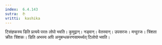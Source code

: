 ```yaml
---
index:  6.4.143
sutra:  टेः
vritti:  kashika 
---
```


टिसंज्ञकस्य डिति प्रत्यये परतः लोपो भवति। कुमुद्वान्। नड्वान्। वेतस्वान्। उपसरजः। मन्दुरजः। त्रिंशता क्रीतः त्रिंशकः। डिति अभस्य अपि अनुबन्धकरणसामर्थ्यत् टिलोपो भवति।


